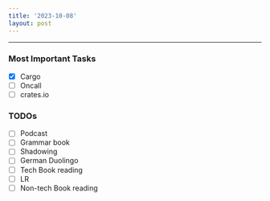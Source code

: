 ```yaml
---
title: '2023-10-08'
layout: post
---
```


---

### Most Important Tasks

- [x] Cargo
- [ ] Oncall
- [ ] crates.io

### TODOs

- [ ] Podcast
- [ ] Grammar book
- [ ] Shadowing
- [ ] German Duolingo
- [ ] Tech Book reading
- [ ] LR
- [ ] Non-tech Book reading
